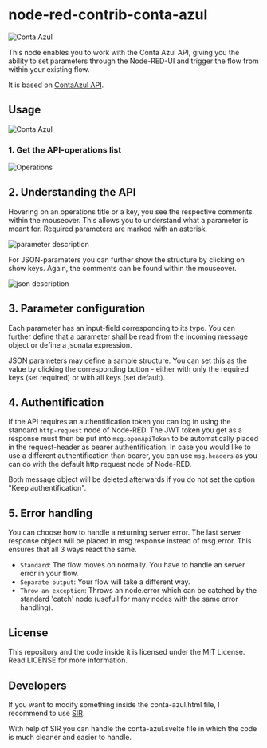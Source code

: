 # node-red-contrib-conta-azul

![Conta Azul](https://user-images.githubusercontent.com/3945941/230798312-7f8f69a1-859e-4ff1-a371-1073ec0d49eb.svg)


This node enables you to work with the Conta Azul API, giving you the ability to set parameters through the Node-RED-UI and trigger the flow from within your existing flow.

It is based on [ ContaAzul API](https://developers.contaazul.com/).

## Usage

![Conta Azul](https://user-images.githubusercontent.com/3945941/230798311-d885e12e-a260-469d-9cbe-659868fb2cb7.svg)

### 1. Get the API-operations list

![Operations](https://user-images.githubusercontent.com/3945941/230797375-979bea99-f21e-47d9-9bda-fadfd0f22e3f.png?raw=true "Operations")

## 2. Understanding the API

Hovering on an operations title or a key, you see the respective comments within the mouseover. This allows you to understand what a parameter is meant for. Required parameters are marked with an asterisk.

![parameter description](https://user-images.githubusercontent.com/3945941/230797180-fb64adf4-8a39-4eea-9d3b-90eabe76fbcd.png?raw=true "Parameter description")

For JSON-parameters you can further show the structure by clicking on show keys. Again, the comments can be found within the mouseover.

![json description](https://user-images.githubusercontent.com/3945941/230797266-e5cea84b-4e14-432e-9724-a0874415f56c.png?raw=true "Json description")

## 3. Parameter configuration

Each parameter has an input-field corresponding to its type. You can further define that a parameter shall be read from the incoming message object or define a jsonata expression.

JSON parameters may define a sample structure. You can set this as the value by clicking the corresponding button - either with only the required keys (set required) or with all keys (set default).

## 4. Authentification

If the API requires an authentification token you can log in using the standard `http-request` node of Node-RED. The JWT token you get as a response must then be put into `msg.openApiToken` to be automatically placed in the request-header as bearer authentification.
In case you would like to use a different authentification than bearer, you can use `msg.headers` as you can do with the default http request node of Node-RED.

Both message object will be deleted afterwards if you do not set the option "Keep authentification".

## 5. Error handling

You can choose how to handle a returning server error. The last server response object will be placed in msg.response instead of msg.error. This ensures that all 3 ways react the same.

* `Standard`: The flow moves on normally. You have to handle an server error in your flow.
* `Separate output`: Your flow will take a different way.
* `Throw an exception`: Throws an node.error which can be catched by the standard 'catch' node (usefull for many nodes with the same error handling).


## License
This repository and the code inside it is licensed under the MIT License. Read LICENSE for more information.

## Developers

If you want to modify something inside the conta-azul.html file, I recommend to use [SIR](https://gitlab.com/2WeltenChris/svelte-integration-red).

With help of SIR you can handle the conta-azul.svelte file in which the code is much cleaner and easier to handle.
